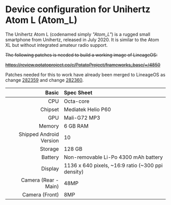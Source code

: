 Device configuration for Unihertz Atom L (Atom_L)
=================================================

The Unihertz Atom L (codenamed simply _"Atom_L"_) is a rugged small smartphone from Unihertz, released in July 2020. It is similar to the Atom XL but without integrated amateur radio support.

~~The following patches is needed to build a working image of LineageOS:~~

~~<https://review.potatoproject.co/c/PotatoProject/frameworks_base/+/4850>~~

Patches needed for this to work have already been merged to LineageOS as change [282359](https://review.lineageos.org/c/LineageOS/android_frameworks_base/+/282359) and change [282360](https://review.lineageos.org/c/LineageOS/android_frameworks_opt_net_wifi/+/282360).

| Basic                   | Spec Sheet                                                                                                                     |
| -----------------------:|:------------------------------------------------------------------------------------------------------------------------------ |
| CPU                     | Octa-core                                                                                                                      |
| Chipset                 | Mediatek Helio P60                                                                                                             |
| GPU                     | Mali-G72 MP3                                                                                                                   |
| Memory                  | 6 GB RAM                                                                                                                       |
| Shipped Android Version | 10                                                                                                                             |
| Storage                 | 128 GB                                                                                                                         |
| Battery                 | Non-removable Li-Po 4300 mAh battery                                                                                           |
| Display                 | 1136 x 640 pixels, ~16:9 ratio (~300 ppi density)                                                                              |
| Camera (Rear - Main)    | 48MP                                                                                                                           |
| Camera (Front)          | 8MP                                                                                                                            |
